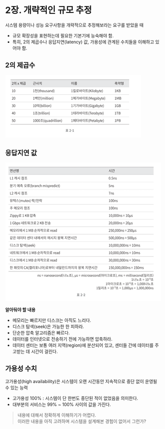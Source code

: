 # 2장. 개략적인 규모 추정

시스템 용량이나 성능 요구사항을 개략적으로 추정해보라는 요구를 받았을 때

- 규모 확장성을 표현하는데 필요한 기본기에 능숙해야 함.
- 특히, 2의 제곱수나 응답지연(latency) 값, 가용성에 관계된 수치들을 이해하고 있어야 함.

## 2의 제곱수

![power_of_2.png](승조_이미지/power_of_2.png)


## 응답지연 값

![latency.png](승조_이미지/latency.png)

**알아둬야 할 내용**

- 메모리는 빠르지만 디스크는 아직도 느리다.
- 디스크 탐색(seek)은 가능한 한 피하라.
- 단순한 압축 알고리즘은 빠르다.
- 데이터를 인터넷으로 전송하기 전에 가능하면 압축하라.
- 데이터 센터는 보통 여러 지역(region)에 분산되어 있고, 센터들 간에 데이터를 주고받는 데 시간이 걸린다.

## 가용성 수치

고가용성(high availability)은 시스템이 오랜 시간동안 지속적으로 중단 없이 운영될 수 있는 능력

- 고가용성 100% : 시스템이 단 한번도 중단된 적이 없었음을 의미한다.
- 대부분의 서비스는 99% ~ 100% 사이의 값을 가진다.


> 내용에 대해서 정확하게 이해하기가 어렵다.   
> 이러한 내용을 아직 고려하며 시스템을 설계해본 경험이 없어서 그런가?